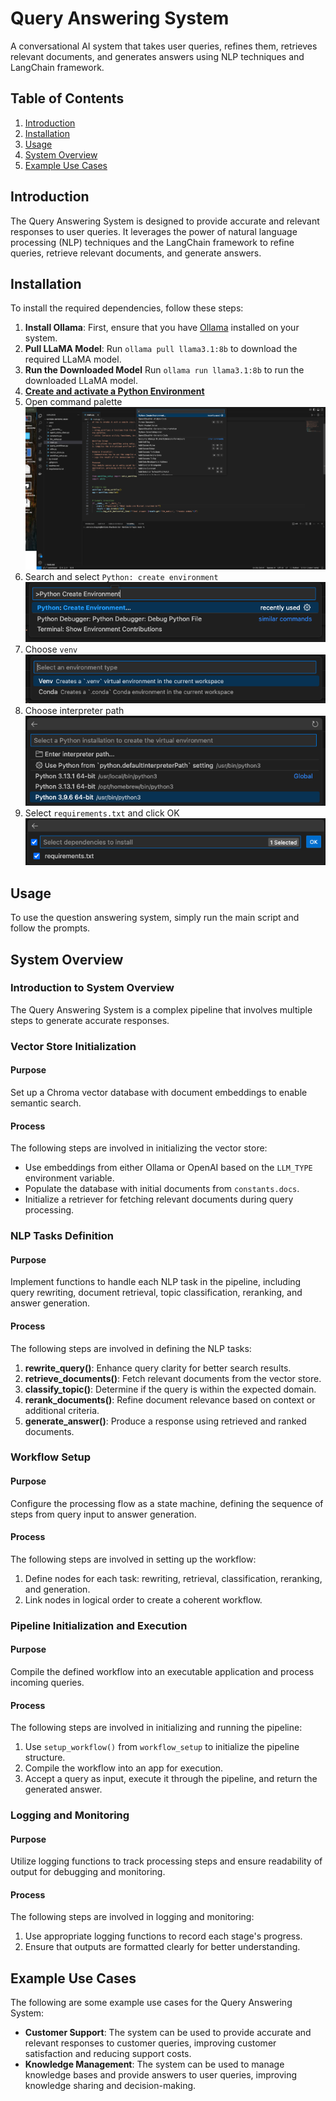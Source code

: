 # Query Answering System
A conversational AI system that takes user queries, refines them, retrieves relevant documents, and generates answers using NLP techniques and LangChain framework.

## Table of Contents
1. [Introduction](#introduction)
2. [Installation](#installation)
3. [Usage](#usage)
4. [System Overview](#system-overview)
5. [Example Use Cases](#example-use-cases)

## Introduction
The Query Answering System is designed to provide accurate and relevant responses to user queries. It leverages the power of natural language processing (NLP) techniques and the LangChain framework to refine queries, retrieve relevant documents, and generate answers.

## Installation
To install the required dependencies, follow these steps:

1. **Install Ollama**: First, ensure that you have [Ollama](https://ollama.com/) installed on your system.
2. **Pull LLaMA Model**: Run `ollama pull llama3.1:8b` to download the required LLaMA model.
3. **Run the Downloaded Model** Run `ollama run llama3.1:8b` to run the downloaded LLaMA model.
4. <a href="Creating%20environments" style="font-weight: bold;">Create and activate a Python Environment</a>
1. Open command palette \
![Open command palette](./images/image.png)
2. Search and select `Python: create environment`\
![Python: create environment](./images/image-1.png)
3. Choose `venv` \
![venv](./images/image-2.png)
4. Choose interpreter path \
![interpreter](./images/image-3.png)
5. Select `requirements.txt` and click OK \
![requirements.txt](./images/image-4.png)

## Usage
To use the question answering system, simply run the main script and follow the prompts.

## System Overview
### Introduction to System Overview
The Query Answering System is a complex pipeline that involves multiple steps to generate accurate responses. 

### Vector Store Initialization
#### Purpose
Set up a Chroma vector database with document embeddings to enable semantic search.

#### Process
The following steps are involved in initializing the vector store:
* Use embeddings from either Ollama or OpenAI based on the `LLM_TYPE` environment variable.
* Populate the database with initial documents from `constants.docs`.
* Initialize a retriever for fetching relevant documents during query processing.

### NLP Tasks Definition
#### Purpose
Implement functions to handle each NLP task in the pipeline, including query rewriting, document retrieval, topic classification, reranking, and answer generation.

#### Process
The following steps are involved in defining the NLP tasks:
1. **rewrite_query()**: Enhance query clarity for better search results.
2. **retrieve_documents()**: Fetch relevant documents from the vector store.
3. **classify_topic()**: Determine if the query is within the expected domain.
4. **rerank_documents()**: Refine document relevance based on context or additional criteria.
5. **generate_answer()**: Produce a response using retrieved and ranked documents.

### Workflow Setup
#### Purpose
Configure the processing flow as a state machine, defining the sequence of steps from query input to answer generation.

#### Process
The following steps are involved in setting up the workflow:
1. Define nodes for each task: rewriting, retrieval, classification, reranking, and generation.
2. Link nodes in logical order to create a coherent workflow.

### Pipeline Initialization and Execution
#### Purpose
Compile the defined workflow into an executable application and process incoming queries.

#### Process
The following steps are involved in initializing and running the pipeline:
1. Use `setup_workflow()` from `workflow_setup` to initialize the pipeline structure.
2. Compile the workflow into an app for execution.
3. Accept a query as input, execute it through the pipeline, and return the generated answer.

### Logging and Monitoring
#### Purpose
Utilize logging functions to track processing steps and ensure readability of output for debugging and monitoring.

#### Process
The following steps are involved in logging and monitoring:
1. Use appropriate logging functions to record each stage's progress.
2. Ensure that outputs are formatted clearly for better understanding.

## Example Use Cases
The following are some example use cases for the Query Answering System:

* **Customer Support**: The system can be used to provide accurate and relevant responses to customer queries, improving customer satisfaction and reducing support costs.
* **Knowledge Management**: The system can be used to manage knowledge bases and provide answers to user queries, improving knowledge sharing and decision-making.
